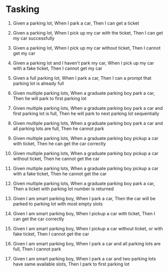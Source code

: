 # Tasking
1. Given a parking lot, When I park a car, Then I can get a ticket
2. Given a parking lot, When I pick up my car with the ticket, Then I can get my car successfully
3. Given a parking lot, When I pick up my car without ticket, Then I cannot get my car
4. Given a parking lot and I haven't park my car, When I pick up my car with a fake ticket, Then I cannot get my car
5. Given a full parking lot, When I park a car, Then I can a prompt that parking lot is already full

6. Given multiple parking lots, When a graduate parking boy park a car, Then he will park to first parking lot
7. Given multiple parking lots, When a graduate parking boy park a car and first parking lot is full, Then he will park to next parking lot sequentially
8. Given multiple parking lots, When a graduate parking boy park a car and all parking lots are full, Then he cannot park
9. Given multiple parking lots, When a graduate parking boy pickup a car with ticket, Then he can get the car correctly
10. Given multiple parking lots, When a graduate parking boy pickup a car without ticket, Then he cannot get the car
11. Given multiple parking lots, When a graduate parking boy pickup a car with a fake ticket, Then he cannot get the car
12. Given multiple parking lots, When a graduate parking boy park a car, Then a ticket with parking lot number is returned

13. Given I am smart parking boy, When I park a car, Then the car will be parked to parking lot with most empty slots
14. Given I am smart parking boy, When I pickup a car with ticket, Then I can get the car correctly
15. Given I am smart parking boy, When I pickup a car without ticket, or with fake ticket, Then I cannot get the car
16. Given I am smart parking boy, When I park a car and all parking lots are full, Then I cannot park
17. Given I am smart parking boy, When I park a car and two parking lots have same available slots, Then I park to first parking lot
